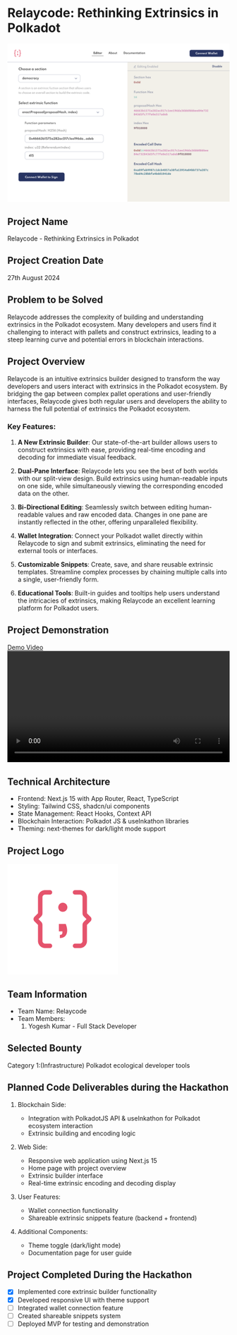 # Relaycode: Rethinking Extrinsics in Polkadot


<div align="center">
<img src="docs/relaycode.png"/>
</div>

## Project Name
Relaycode - Rethinking Extrinsics in Polkadot

## Project Creation Date
27th August 2024

## Problem to be Solved
Relaycode addresses the complexity of building and understanding extrinsics in the Polkadot ecosystem. Many developers and users find it challenging to interact with pallets and construct extrinsics, leading to a steep learning curve and potential errors in blockchain interactions.

## Project Overview
Relaycode is an intuitive extrinsics builder designed to transform the way developers and users interact with extrinsics in the Polkadot ecosystem. By bridging the gap between complex pallet operations and user-friendly interfaces, Relaycode gives both regular users and developers the ability to harness the full potential of extrinsics the Polkadot ecosystem.

### Key Features:

1. **A New Extrinsic Builder**: Our state-of-the-art builder allows users to construct extrinsics with ease, providing real-time encoding and decoding for immediate visual feedback.

2. **Dual-Pane Interface**: Relaycode lets you see the best of both worlds with our split-view design. Build extrinsics using human-readable inputs on one side, while simultaneously viewing the corresponding encoded data on the other.

3. **Bi-Directional Editing**: Seamlessly switch between editing human-readable values and raw encoded data. Changes in one pane are instantly reflected in the other, offering unparalleled flexibility.

4. **Wallet Integration**: Connect your Polkadot wallet directly within Relaycode to sign and submit extrinsics, eliminating the need for external tools or interfaces.

5. **Customizable Snippets**: Create, save, and share reusable extrinsic templates. Streamline complex processes by chaining multiple calls into a single, user-friendly form.

6. **Educational Tools**: Built-in guides and tooltips help users understand the intricacies of extrinsics, making Relaycode an excellent learning platform for Polkadot users.


## Project Demonstration
[Demo Video](docs/demo.mp4)
<video width="100%" controls>
  <source src="docs/demo.mp4" type="video/mp4">
</video>

## Technical Architecture
- Frontend: Next.js 15 with App Router, React, TypeScript
- Styling: Tailwind CSS, shadcn/ui components
- State Management: React Hooks, Context API
- Blockchain Interaction: Polkadot JS & useInkathon libraries
- Theming: next-themes for dark/light mode support

## Project Logo
<img src="docs/logo.png"/>

## Team Information
- Team Name: Relaycode
- Team Members:
  1. Yogesh Kumar - Full Stack Developer

## Selected Bounty
Category 1:(Infrastructure) Polkadot ecological developer tools

## Planned Code Deliverables during the Hackathon
1. Blockchain Side:
   - Integration with PolkadotJS API & useInkathon for Polkadot ecosystem interaction
   - Extrinsic building and encoding logic

2. Web Side:
   - Responsive web application using Next.js 15
   - Home page with project overview
   - Extrinsic builder interface
   - Real-time extrinsic encoding and decoding display

3. User Features:
   - Wallet connection functionality
   - Shareable extrinsic snippets feature (backend + frontend)

4. Additional Components:
   - Theme toggle (dark/light mode)
   - Documentation page for user guide

## Project Completed During the Hackathon
- [x] Implemented core extrinsic builder functionality
- [x] Developed responsive UI with theme support
- [ ] Integrated wallet connection feature
- [ ] Created shareable snippets system
- [ ] Deployed MVP for testing and demonstration